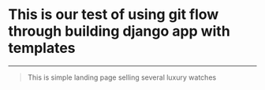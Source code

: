 # This is our test of using git flow through building django app with templates

---

> This is simple landing page selling several luxury watches
